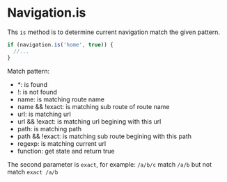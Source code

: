 # Navigation.is

Ths `is` method is to determine current navigation match the given pattern.

```js
if (navigation.is('home', true)) {
  //...
}
```

Match pattern:

- *: is found
- !: is not found
- name: is matching route name
- name && !exact: is matching sub route of route name
- url: is matching url
- url && !exact: is matching url begining with this url
- path: is matching path
- path && !exact: is matching sub route begining with this path
- regexp: is matching current url
- function: get state and return true

The second parameter is `exact`, for example: `/a/b/c` match `/a/b` but not match `exact /a/b`
